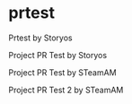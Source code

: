 # prtest

Prtest by Storyos

Project PR Test by Storyos

Project PR Test by STeamAM

Project PR Test 2 by STeamAM
